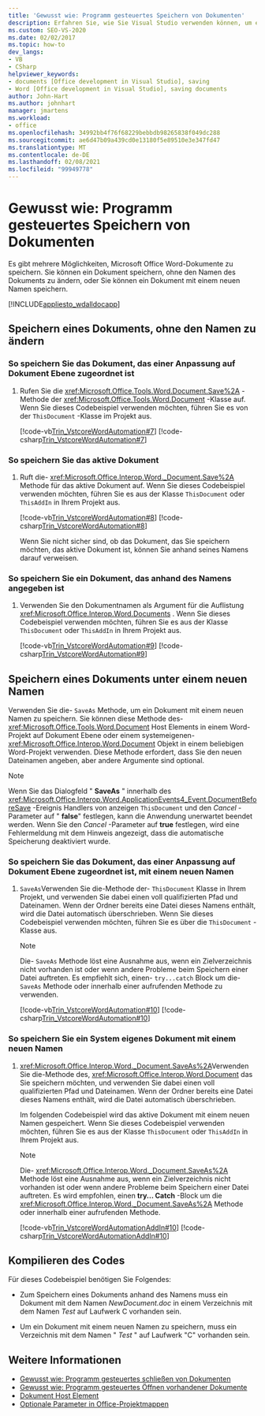 ```yaml
---
title: 'Gewusst wie: Programm gesteuertes Speichern von Dokumenten'
description: Erfahren Sie, wie Sie Visual Studio verwenden können, um ein Dokument Programm gesteuert zu speichern, ohne den Namen des Dokuments oder einen neuen Namen zu ändern.
ms.custom: SEO-VS-2020
ms.date: 02/02/2017
ms.topic: how-to
dev_langs:
- VB
- CSharp
helpviewer_keywords:
- documents [Office development in Visual Studio], saving
- Word [Office development in Visual Studio], saving documents
author: John-Hart
ms.author: johnhart
manager: jmartens
ms.workload:
- office
ms.openlocfilehash: 34992bb4f76f68229bebbdb98265838f049dc288
ms.sourcegitcommit: ae6d47b09a439cd0e13180f5e89510e3e347fd47
ms.translationtype: MT
ms.contentlocale: de-DE
ms.lasthandoff: 02/08/2021
ms.locfileid: "99949778"
---
```

# <a name="how-to-programmatically-save-documents"></a>Gewusst wie: Programm gesteuertes Speichern von Dokumenten

Es gibt mehrere Möglichkeiten, Microsoft Office Word-Dokumente zu speichern. Sie können ein Dokument speichern, ohne den Namen des Dokuments zu ändern, oder Sie können ein Dokument mit einem neuen Namen speichern.

[!INCLUDE[appliesto_wdalldocapp](../vsto/includes/appliesto-wdalldocapp-md.md)]

## <a name="save-a-document-without-changing-the-name"></a>Speichern eines Dokuments, ohne den Namen zu ändern

### <a name="to-save-the-document-associated-with-a-document-level-customization"></a>So speichern Sie das Dokument, das einer Anpassung auf Dokument Ebene zugeordnet ist

1. Rufen Sie die <xref:Microsoft.Office.Tools.Word.Document.Save%2A> -Methode der <xref:Microsoft.Office.Tools.Word.Document> -Klasse auf. Wenn Sie dieses Codebeispiel verwenden möchten, führen Sie es von der `ThisDocument` -Klasse im Projekt aus.

     [!code-vb[Trin_VstcoreWordAutomation#7](../vsto/codesnippet/VisualBasic/Trin_VstcoreWordAutomationVB/ThisDocument.vb#7)]
     [!code-csharp[Trin_VstcoreWordAutomation#7](../vsto/codesnippet/CSharp/Trin_VstcoreWordAutomationCS/ThisDocument.cs#7)]

### <a name="to-save-the-active-document"></a>So speichern Sie das aktive Dokument

1. Ruft die- <xref:Microsoft.Office.Interop.Word._Document.Save%2A> Methode für das aktive Dokument auf. Wenn Sie dieses Codebeispiel verwenden möchten, führen Sie es aus der Klasse `ThisDocument` oder `ThisAddIn` in Ihrem Projekt aus.

    [!code-vb[Trin_VstcoreWordAutomation#8](../vsto/codesnippet/VisualBasic/Trin_VstcoreWordAutomationVB/ThisDocument.vb#8)]
    [!code-csharp[Trin_VstcoreWordAutomation#8](../vsto/codesnippet/CSharp/Trin_VstcoreWordAutomationCS/ThisDocument.cs#8)]

   Wenn Sie nicht sicher sind, ob das Dokument, das Sie speichern möchten, das aktive Dokument ist, können Sie anhand seines Namens darauf verweisen.

### <a name="to-save-a-document-specified-by-name"></a>So speichern Sie ein Dokument, das anhand des Namens angegeben ist

1. Verwenden Sie den Dokumentnamen als Argument für die Auflistung <xref:Microsoft.Office.Interop.Word.Documents> . Wenn Sie dieses Codebeispiel verwenden möchten, führen Sie es aus der Klasse `ThisDocument` oder `ThisAddIn` in Ihrem Projekt aus.

     [!code-vb[Trin_VstcoreWordAutomation#9](../vsto/codesnippet/VisualBasic/Trin_VstcoreWordAutomationVB/ThisDocument.vb#9)]
     [!code-csharp[Trin_VstcoreWordAutomation#9](../vsto/codesnippet/CSharp/Trin_VstcoreWordAutomationCS/ThisDocument.cs#9)]

## <a name="save-a-document-with-a-new-name"></a>Speichern eines Dokuments unter einem neuen Namen

Verwenden Sie die- `SaveAs` Methode, um ein Dokument mit einem neuen Namen zu speichern. Sie können diese Methode des- <xref:Microsoft.Office.Tools.Word.Document> Host Elements in einem Word-Projekt auf Dokument Ebene oder einem systemeigenen- <xref:Microsoft.Office.Interop.Word.Document> Objekt in einem beliebigen Word-Projekt verwenden. Diese Methode erfordert, dass Sie den neuen Dateinamen angeben, aber andere Argumente sind optional.

> [!NOTE]
> Wenn Sie das Dialogfeld " **SaveAs** " innerhalb des <xref:Microsoft.Office.Interop.Word.ApplicationEvents4_Event.DocumentBeforeSave> -Ereignis Handlers von anzeigen `ThisDocument` und den *Cancel* -Parameter auf " **false**" festlegen, kann die Anwendung unerwartet beendet werden. Wenn Sie den *Cancel* -Parameter auf **true** festlegen, wird eine Fehlermeldung mit dem Hinweis angezeigt, dass die automatische Speicherung deaktiviert wurde.

### <a name="to-save-the-document-associated-with-a-document-level-customization-with-a-new-name"></a>So speichern Sie das Dokument, das einer Anpassung auf Dokument Ebene zugeordnet ist, mit einem neuen Namen

1. `SaveAs`Verwenden Sie die-Methode der- `ThisDocument` Klasse in Ihrem Projekt, und verwenden Sie dabei einen voll qualifizierten Pfad und Dateinamen. Wenn der Ordner bereits eine Datei dieses Namens enthält, wird die Datei automatisch überschrieben. Wenn Sie dieses Codebeispiel verwenden möchten, führen Sie es über die `ThisDocument` -Klasse aus.

    > [!NOTE]
    > Die- `SaveAs` Methode löst eine Ausnahme aus, wenn ein Zielverzeichnis nicht vorhanden ist oder wenn andere Probleme beim Speichern einer Datei auftreten. Es empfiehlt sich, einen- `try...catch` Block um die- `SaveAs` Methode oder innerhalb einer aufrufenden Methode zu verwenden.

     [!code-vb[Trin_VstcoreWordAutomation#10](../vsto/codesnippet/VisualBasic/Trin_VstcoreWordAutomationVB/ThisDocument.vb#10)]
     [!code-csharp[Trin_VstcoreWordAutomation#10](../vsto/codesnippet/CSharp/Trin_VstcoreWordAutomationCS/ThisDocument.cs#10)]

### <a name="to-save-a-native-document-with-a-new-name"></a>So speichern Sie ein System eigenes Dokument mit einem neuen Namen

1. <xref:Microsoft.Office.Interop.Word._Document.SaveAs%2A>Verwenden Sie die-Methode des, <xref:Microsoft.Office.Interop.Word.Document> das Sie speichern möchten, und verwenden Sie dabei einen voll qualifizierten Pfad und Dateinamen. Wenn der Ordner bereits eine Datei dieses Namens enthält, wird die Datei automatisch überschrieben.

     Im folgenden Codebeispiel wird das aktive Dokument mit einem neuen Namen gespeichert. Wenn Sie dieses Codebeispiel verwenden möchten, führen Sie es aus der Klasse `ThisDocument` oder `ThisAddIn` in Ihrem Projekt aus.

    > [!NOTE]
    > Die- <xref:Microsoft.Office.Interop.Word._Document.SaveAs%2A> Methode löst eine Ausnahme aus, wenn ein Zielverzeichnis nicht vorhanden ist oder wenn andere Probleme beim Speichern einer Datei auftreten. Es wird empfohlen, einen **try... Catch** -Block um die <xref:Microsoft.Office.Interop.Word._Document.SaveAs%2A> Methode oder innerhalb einer aufrufenden Methode.

     [!code-vb[Trin_VstcoreWordAutomationAddIn#10](../vsto/codesnippet/VisualBasic/Trin_VstcoreWordAutomationAddIn/ThisAddIn.vb#10)]
     [!code-csharp[Trin_VstcoreWordAutomationAddIn#10](../vsto/codesnippet/CSharp/Trin_VstcoreWordAutomationAddIn/ThisAddIn.cs#10)]

## <a name="compile-the-code"></a>Kompilieren des Codes

Für dieses Codebeispiel benötigen Sie Folgendes:

- Zum Speichern eines Dokuments anhand des Namens muss ein Dokument mit dem Namen *NewDocument.doc* in einem Verzeichnis mit dem Namen *Test* auf Laufwerk C vorhanden sein.

- Um ein Dokument mit einem neuen Namen zu speichern, muss ein Verzeichnis mit dem Namen " *Test* " auf Laufwerk "C" vorhanden sein.

## <a name="see-also"></a>Weitere Informationen

- [Gewusst wie: Programm gesteuertes schließen von Dokumenten](../vsto/how-to-programmatically-close-documents.md)
- [Gewusst wie: Programm gesteuertes Öffnen vorhandener Dokumente](../vsto/how-to-programmatically-open-existing-documents.md)
- [Dokument Host Element](../vsto/document-host-item.md)
- [Optionale Parameter in Office-Projektmappen](../vsto/optional-parameters-in-office-solutions.md)
